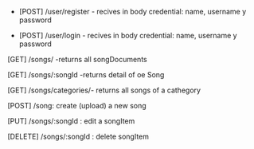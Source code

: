 - [POST] /user/register - recives in body credential: name, username y password

- [POST] /user/login - recives in body credential: name, username y password

[GET] /songs/ -returns all songDocuments

[GET] /songs/:songId -returns detail of oe Song

[GET] /songs/categories/- returns all songs of a cathegory

[POST] /song: create (upload) a new song

[PUT] /songs/:songId : edit a songItem

[DELETE] /songs/:songId : delete songItem
